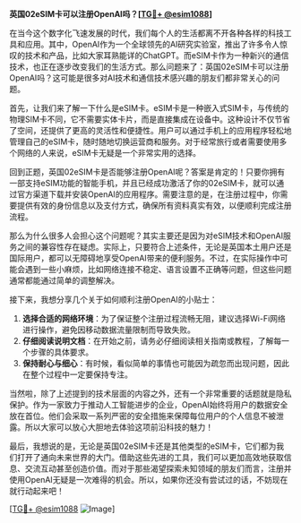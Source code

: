**英国02eSIM卡可以注册OpenAI吗？[[TG💪+ @esim1088](https://t.me/s/esim1088)]**

在当今这个数字化飞速发展的时代，我们每个人的生活都离不开各种各样的科技工具和应用。其中，OpenAI作为一个全球领先的AI研究实验室，推出了许多令人惊叹的技术和产品，比如大家耳熟能详的ChatGPT。而eSIM卡作为一种新兴的通信技术，也正在逐步改变我们的生活方式。那么问题来了：英国02eSIM卡可以注册OpenAI吗？这可能是很多对AI技术和通信技术感兴趣的朋友们都非常关心的问题。

首先，让我们来了解一下什么是eSIM卡。eSIM卡是一种嵌入式SIM卡，与传统的物理SIM卡不同，它不需要实体卡片，而是直接集成在设备中。这种设计不仅节省了空间，还提供了更高的灵活性和便捷性。用户可以通过手机上的应用程序轻松地管理自己的eSIM卡，随时随地切换运营商和服务。对于经常旅行或者需要使用多个网络的人来说，eSIM卡无疑是一个非常实用的选择。

回到正题，英国02eSIM卡是否能够注册OpenAI呢？答案是肯定的！只要你拥有一部支持eSIM功能的智能手机，并且已经成功激活了你的02eSIM卡，就可以通过官方渠道下载并安装OpenAI的应用程序。需要注意的是，在注册过程中，你需要提供有效的身份信息以及支付方式，确保所有资料真实有效，以便顺利完成注册流程。

那么为什么很多人会担心这个问题呢？其实主要还是因为对eSIM技术和OpenAI服务之间的兼容性存在疑虑。实际上，只要符合上述条件，无论是英国本土用户还是国际用户，都可以无障碍地享受OpenAI带来的便利服务。不过，在实际操作中可能会遇到一些小麻烦，比如网络连接不稳定、语言设置不正确等问题，但这些问题通常都能通过简单的调整解决。

接下来，我想分享几个关于如何顺利注册OpenAI的小贴士：

1. **选择合适的网络环境**：为了保证整个注册过程流畅无阻，建议选择Wi-Fi网络进行操作，避免因移动数据流量限制而导致失败。
2. **仔细阅读说明文档**：在开始之前，请务必仔细阅读相关指南或教程，了解每一个步骤的具体要求。
3. **保持耐心与细心**：有时候，看似简单的事情也可能因为疏忽而出现问题，因此在整个过程中一定要保持专注。

当然啦，除了上述提到的技术层面的内容之外，还有一个非常重要的话题就是隐私保护。作为一家致力于推动人工智能进步的企业，OpenAI始终将用户的数据安全放在首位。他们会采取一系列严密的安全措施来保障每位用户的个人信息不被泄露。所以大家可以放心大胆地去体验这项前沿科技的魅力！

最后，我想说的是，无论是英国02eSIM卡还是其他类型的eSIM卡，它们都为我们打开了通向未来世界的大门。借助这些先进的工具，我们可以更加高效地获取信息、交流互动甚至创造价值。而对于那些渴望探索未知领域的朋友们而言，注册并使用OpenAI无疑是一次难得的机会。所以，如果你还没有尝试过的话，不妨现在就行动起来吧！

[[TG💪+ @esim1088](https://t.me/s/esim1088) ![Image](https://i.postimg.cc/4NQfJmqS/Snipaste-2025-05-13-00-14-12.png)]